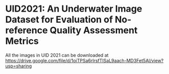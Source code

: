 # UID2021: An Underwater Image Dataset for Evaluation of No-reference Quality Assessment Metrics

All the images in UID 2021 can be downloaded at 
https://drive.google.com/file/d/1oiTPSa6rIrsfTISaL9aach-MD3Fet5Al/view?usp=sharing
